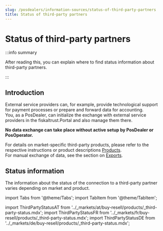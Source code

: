 ```yaml
---
slug: /posdealers/information-sources/status-of-third-party-partners
title: Status of third-party partners
---
```

# Status of third-party partners

:::info summary

After reading this, you can explain where to find status information about third-party partners.

:::

## Introduction

External service providers can, for example, provide technological support for payment processes or prepare and forward data for accounting.  
You, as a PosDealer, can initialize the exchange with external service providers in the fiskaltrust.Portal and also manage them there.  

**No data exchange can take place without active setup by PosDealer or PosOperator.**  

For details on market-specific third-party products, please refer to the respective instructions or product descriptions [Products](../buy-resell/products/3rd-party/3rd-party-overview.md).  
For manual exchange of data, see the section on [Exports](../technical-operations/maintenance/exports.md).

## Status information

The information about the status of the connection to a third-party partner varies depending on market and product.

import Tabs from '@theme/Tabs';
import TabItem from '@theme/TabItem';

import ThirdPartyStatusAT from '../_markets/at/buy-resell/products/_third-party-status.mdx';
import ThirdPartyStatusFR from '../_markets/fr/buy-resell/products/_third-party-status.mdx';
import ThirdPartyStatusDE from '../_markets/de/buy-resell/products/_third-party-status.mdx';

<Tabs groupId="market">

  <TabItem value="AT" label="Austria">
    <ThirdPartyStatusAT />
  </TabItem>

  <TabItem value="FR" label="France">
    <TThirdPartyStatusFR />
  </TabItem>

  <TabItem value="DE" label="Germany">
    <ThirdPartyStatusDE />
  </TabItem>

</Tabs>